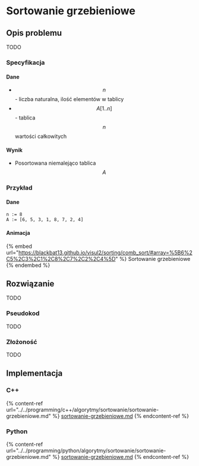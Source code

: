 # Sortowanie grzebieniowe

## Opis problemu

TODO

### Specyfikacja

#### Dane

* $$n$$ - liczba naturalna, ilość elementów w tablicy
* $$A[1..n]$$ - tablica $$n$$ wartości całkowitych

#### Wynik

* Posortowana niemalejąco tablica $$A$$ 

### **Przykład**

#### Dane

```
n := 8
A := [6, 5, 3, 1, 8, 7, 2, 4]
```

#### Animacja

{% embed url="https://blackbat13.github.io/visul2/sorting/comb_sort/#array=%5B6%2C5%2C3%2C1%2C8%2C7%2C2%2C4%5D" %}
Sortowanie grzebieniowe
{% endembed %}

## Rozwiązanie

TODO

### Pseudokod

TODO

### Złożoność

TODO

## Implementacja

### C++

{% content-ref url="../../programming/c++/algorytmy/sortowanie/sortowanie-grzebieniowe.md" %}
[sortowanie-grzebieniowe.md](../../programming/c++/algorytmy/sortowanie/sortowanie-grzebieniowe.md)
{% endcontent-ref %}

### Python

{% content-ref url="../../programming/python/algorytmy/sortowanie/sortowanie-grzebieniowe.md" %}
[sortowanie-grzebieniowe.md](../../programming/python/algorytmy/sortowanie/sortowanie-grzebieniowe.md)
{% endcontent-ref %}
